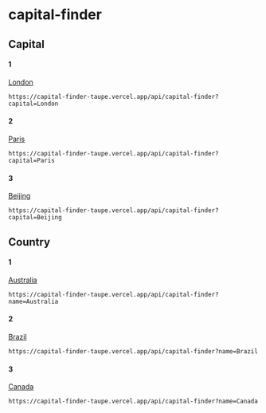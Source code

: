 # capital-finder

## Capital
#### 1
[London](https://capital-finder-taupe.vercel.app/api/api/capital-finder?capital=London) 
```
https://capital-finder-taupe.vercel.app/api/capital-finder?capital=London
```
#### 2
[ Paris](https://capital-finder-taupe.vercel.app/api/capital-finder?capital=Paris)
```
https://capital-finder-taupe.vercel.app/api/capital-finder?capital=Paris
```
#### 3
[Beijing](https://capital-finder-taupe.vercel.app/api/capital-finder?capital=Beijing)
```
https://capital-finder-taupe.vercel.app/api/capital-finder?capital=Beijing
```
## Country
#### 1
[ Australia](https://capital-finder-taupe.vercel.app/api/capital-finder?name=Australia)
```
https://capital-finder-taupe.vercel.app/api/capital-finder?name=Australia
```
#### 2
[Brazil](https://capital-finder-taupe.vercel.app/api/capital-finder?name=Brazil)
```
https://capital-finder-taupe.vercel.app/api/capital-finder?name=Brazil
```
#### 3
[Canada](https://capital-finder-taupe.vercel.app/api/capital-finder?name=Canada)
```
https://capital-finder-taupe.vercel.app/api/capital-finder?name=Canada
```

